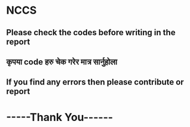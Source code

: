 # NCCS

<h2>Please check the codes before writing in the report</h2>
<h2>कृपया code हरु चेक गरेर मात्र सार्नुहोला </h2>
<h2>If you find any errors then please contribute or report</h2>
<h1>-----Thank You------</h1>
